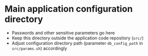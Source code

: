 # Main application configuration directory

* Passwords and other sensitive parameters go here
* Keep this directory outside the application code repository (`src/`)
* Adjust configuration directory path (parameter `db_config_path` in `src/params.sh`) accordingly
